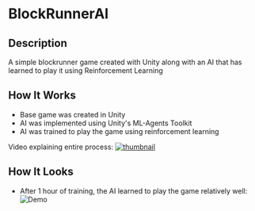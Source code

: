 # BlockRunnerAI

## Description
A simple blockrunner game created with Unity along with an AI that has learned to play it using Reinforcement Learning

## How It Works
* Base game was created in Unity
* AI was implemented using Unity's ML-Agents Toolkit
* AI was trained to play the game using reinforcement learning

Video explaining entire process: [![thumbnail](https://i.paste.pics/dc654e28ba07fb729d4b97a9c237cec8.png)](https://youtu.be/slaYeCNHT7M)

## How It Looks
* After 1 hour of training, the AI learned to play the game relatively well:
![Demo](https://i.ibb.co/FYxdK3s/demo.gif)
